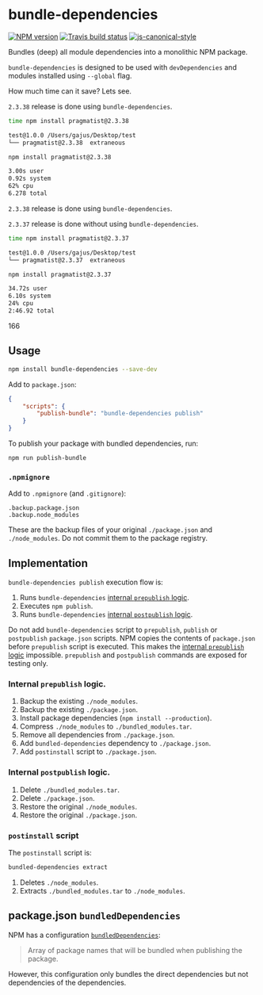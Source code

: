 # bundle-dependencies

[![NPM version](http://img.shields.io/npm/v/bundle-dependencies.svg?style=flat-square)](https://www.npmjs.org/package/bundle-dependencies)
[![Travis build status](http://img.shields.io/travis/gajus/bundle-dependencies/master.svg?style=flat-square)](https://travis-ci.org/gajus/bundle-dependencies)
[![js-canonical-style](https://img.shields.io/badge/code%20style-canonical-blue.svg?style=flat-square)](https://github.com/gajus/canonical)

Bundles (deep) all module dependencies into a monolithic NPM package.

`bundle-dependencies` is designed to be used with `devDependencies` and modules installed using `--global` flag.

How much time can it save? Lets see.

`2.3.38` release is done using `bundle-dependencies`.

```sh
time npm install pragmatist@2.3.38

test@1.0.0 /Users/gajus/Desktop/test
└── pragmatist@2.3.38  extraneous

npm install pragmatist@2.3.38

3.00s user
0.92s system
62% cpu
6.278 total
```

`2.3.38` release is done using `bundle-dependencies`.

`2.3.37` release is done without using `bundle-dependencies`.

```sh
time npm install pragmatist@2.3.37

test@1.0.0 /Users/gajus/Desktop/test
└── pragmatist@2.3.37  extraneous

npm install pragmatist@2.3.37

34.72s user
6.10s system
24% cpu
2:46.92 total
```

166

## Usage

```sh
npm install bundle-dependencies --save-dev
```

Add to `package.json`:

```json
{
    "scripts": {
        "publish-bundle": "bundle-dependencies publish"
    }
}
```

To publish your package with bundled dependencies, run:

```sh
npm run publish-bundle
```

### `.npmignore`

Add to `.npmignore` (and `.gitignore`):

```
.backup.package.json
.backup.node_modules
```

These are the backup files of your original `./package.json` and `./node_modules`. Do not commit them to the package registry.

## Implementation

`bundle-dependencies publish` execution flow is:

1. Runs `bundle-dependencies` [internal `prepublish` logic](#internal-prepublish-logic).
1. Executes `npm publish`.
1. Runs `bundle-dependencies` [internal `postpublish` logic](#internal-postpublish-logic).

Do not add `bundle-dependencies` script to `prepublish`, `publish` or `postpublish` `package.json` scripts. NPM copies the contents of `package.json` before `prepublish` script is executed. This makes the [internal `prepublish` logic](#internal-prepublish-logic) impossible. `prepublish` and `postpublish` commands are exposed for testing only.

### Internal `prepublish` logic.

1. Backup the existing `./node_modules`.
1. Backup the existing `./package.json`.
1. Install package dependencies (`npm install --production`).
1. Compress `./node_modules` to `./bundled_modules.tar`.
1. Remove all dependencies from `./package.json`.
1. Add `bundled-dependencies` dependency to `./package.json`.
1. Add `postinstall` script to `./package.json`.

### Internal `postpublish` logic.

1. Delete `./bundled_modules.tar`.
1. Delete `./package.json`.
1. Restore the original `./node_modules`.
1. Restore the original `./package.json`.

### `postinstall` script

The `postinstall` script is:

```sh
bundled-dependencies extract
```

1. Deletes `./node_modules`.
1. Extracts `./bundled_modules.tar` to `./node_modules`.

## package.json `bundledDependencies`

NPM has a configuration [`bundledDependencies`](https://docs.npmjs.com/files/package.json#bundleddependencies):

> Array of package names that will be bundled when publishing the package.

However, this configuration only bundles the direct dependencies but not dependencies of the dependencies.
